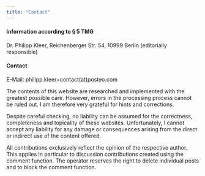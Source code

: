```yaml
---
title: "Contact"
---
```


#### Information according to § 5 TMG

Dr. Philipp Kleer, Reichenberger Str. 54, 10999 Berlin
(editorially responsible)

#### Contact

E-Mail: philipp.kleer+contact(at)posteo.com

The contents of this website are researched and implemented with the greatest possible care. However, errors in the processing process cannot be ruled out. I am therefore very grateful for hints and corrections.

Despite careful checking, no liability can be assumed for the correctness, completeness and topicality of these websites. Unfortunately, I cannot accept any liability for any damage or consequences arising from the direct or indirect use of the content offered.

All contributions exclusively reflect the opinion of the respective author. This applies in particular to discussion contributions created using the comment function. The operator reserves the right to delete individual posts and to block the comment function.